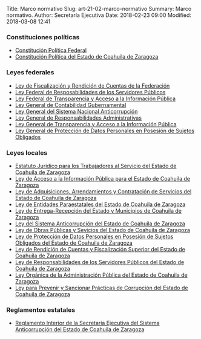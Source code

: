 Title: Marco normativo
Slug: art-21-02-marco-normativo
Summary: Marco normativo.
Author: Secretaría Ejecutiva
Date: 2018-02-23 09:00
Modified: 2018-03-08 12:41


### Constituciones políticas

* [Constitución Política Federal](constitucion-politica-federal.pdf)
* [Constitución Política del Estado de Coahuila de Zaragoza](constitucion-politica-del-estado-de-coahuila-de-zaragoza.pdf)


### Leyes federales

* [Ley de Fiscalización y Rendición de Cuentas de la Federación](ley-de-fiscalizacion-y-rendicion-de-cuentas-de-la-federacion.pdf)
* [Ley Federal de Resposabilidades de los Servidores Públicos](ley-federal-de-responsabilidades-de-los-servidores-publicos.pdf)
* [Ley Federal de Transparencia y Acceso a la Información Pública](ley-federal-de-transparencia-y-acceso-a-la-informacion-publica.pdf)
* [Ley General de Contabilidad Gubernamental](ley-general-de-contabilidad-gubernamental.pdf)
* [Ley General del Sistema Nacional Anticorrupción](ley-general-del-sistema-nacional-anticorrupcion.pdf)
* [Ley General de Responsabilidades Administrativas](ley-general-de-responsabilidades-administrativas.pdf)
* [Ley General de Transparencia y Acceso a la Información Pública](ley-general-de-transparencia-y-acceso-a-la-informacion-publica.pdf)
* [Ley General de Protección de Datos Personales en Posesión de Sujetos Obligados](ley-general-de-proteccion-de-datos-personales-en-posesion-de-sujetos-obligados.pdf)


### Leyes locales

* [Estatuto Jurídico para los Trabajadores al Servicio del Estado de Coahuila de Zaragoza](estatuto-juridico-para-los-trabajadores-al-servicio-del-estado-de-coahuila-de-zaragoza.pdf)
* [Ley de Acceso a la Información Pública para el Estado de Coahuila de Zaragoza](ley-de-acceso-a-la-informacion-publica-para-el-estado-de-coahuila-de-zaragoza.pdf)
* [Ley de Adquisiciones, Arrendamientos y Contratación de Servicios del Estado de Coahuila de Zaragoza](ley-de-adquisiciones-arrendameintos-y-contratacion-de-servicios-del-estado-de-coahuila-de-zaragoza.pdf)
* [Ley de Entidades Paraestatales del Estado de Coahuila de Zaragoza](ley-de-entidades-paraestatales-del-estado-de-coahuila-de-zaragoza.pdf)
* [Ley de Entrega-Recepción del Estado y Municipios de Coahuila de Zaragoza](ley-de-entrega-recepcion-del-estado-y-municipios-de-coahuila-de-zaragoza.pdf)
* [Ley del Sistema Anticorrupción del Estado de Coahuila de Zaragoza](ley-del-sistema-anticorrupcion-del-estado-de-coahuila-de-zaragoza.pdf)
* [Ley de Obras Públicas y Sevicios del Estado de Coahuila de Zaragoza](ley-de-obras-publicas-y-servicios-del-estado-de-coahuila-de-zaragoza.pdf)
* [Ley de Protección de Datos Personales en Posesión de Sujetos Obligados del Estado de Coahuila de Zaragoza](ley-de-proteccion-de-datos-personales-en-posesion-de-sujetos-obligados-del-estado-de-coahuila-de-zaragoza.pdf)
* [Ley de Rendición de Cuentas y Fiscalización Superior del Estado de Coahuila de Zaragoza](ley-de-rendicion-de-cuentas-y-fiscalizacion-superior-del-estado-de-coahuila-de-zaragoza.pdf)
* [Ley de Responsabilidades de los Servidores Públicos del Estado de Coahuila de Zaragoza](ley-de-responsabilidades-de-los-servidores-publicos-del-estado-de-coahuila-de-zaragoza.pdf)
* [Ley Orgánica de la Administración Pública del Estado de Coahuila de Zaragoza](ley-organica-de-la-administracion-publica-del-estado-de-coahuila-de-zaragoza.pdf)
* [Ley para Prevenir y Sancionar Prácticas de Corrupción del Estado de Coahuila de Zaragoza](ley-para-prevenir-y-sancionar-practicas-de-corrupcion-del-estado-de-coahuila-de-zaragoza.pdf)


### Reglamentos estatales

* [Reglamento Interior de la Secretaría Ejecutiva del Sistema Anticorrupción del Estado de Coahuila de Zaragoza](reglamento-interior-secretaria-ejecutiva-seacoahuila.pdf)

